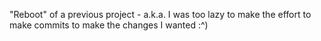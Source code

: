 "Reboot" of a previous project - a.k.a. I was too lazy to make the effort to make commits to make the changes I wanted :^)